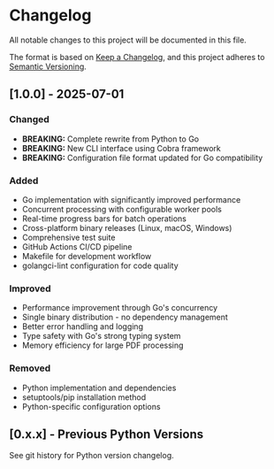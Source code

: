 # Changelog

All notable changes to this project will be documented in this file.

The format is based on [Keep a Changelog](https://keepachangelog.com/en/1.0.0/),
and this project adheres to [Semantic Versioning](https://semver.org/spec/v2.0.0.html).

## [1.0.0] - 2025-07-01

### Changed
- **BREAKING:** Complete rewrite from Python to Go
- **BREAKING:** New CLI interface using Cobra framework
- **BREAKING:** Configuration file format updated for Go compatibility

### Added
- Go implementation with significantly improved performance
- Concurrent processing with configurable worker pools
- Real-time progress bars for batch operations
- Cross-platform binary releases (Linux, macOS, Windows)
- Comprehensive test suite
- GitHub Actions CI/CD pipeline
- Makefile for development workflow
- golangci-lint configuration for code quality

### Improved
- Performance improvement through Go's concurrency
- Single binary distribution - no dependency management
- Better error handling and logging
- Type safety with Go's strong typing system
- Memory efficiency for large PDF processing

### Removed
- Python implementation and dependencies
- setuptools/pip installation method
- Python-specific configuration options

## [0.x.x] - Previous Python Versions

See git history for Python version changelog.
